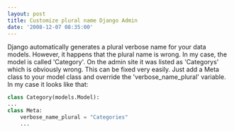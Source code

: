 ```yaml
---
layout: post
title: Customize plural name Django Admin
date: '2008-12-07 08:35:00'
---
```


Django automatically generates a plural verbose name for your data models. However, it happens that the plural name is wrong. In my case, the model is called 'Category'. On the admin site it was listed as 'Categorys' which is obviously wrong. This can be fixed very easily. Just add a Meta class to your model class and override the 'verbose_name_plural' variable.
In my case it looks like that:

```python
class Category(models.Model):
...
class Meta:
    verbose_name_plural = "Categories"
    ...
```
